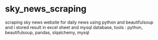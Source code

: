 # sky_news_scraping
scraping sky news website for daily news using python and beautifulsoup and i stored result in excel sheet and mysql database, tools : python, beautifulsoup, pandas, slqalchemy, mysql

